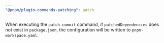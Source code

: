 ```yaml
---
"@pnpm/plugin-commands-patching": patch
---
```


When executing the `patch-commit` command, if `patchedDependencies` does not exist in `package.json`, the configuration will be written to `pnpm-workspace.yaml`.
